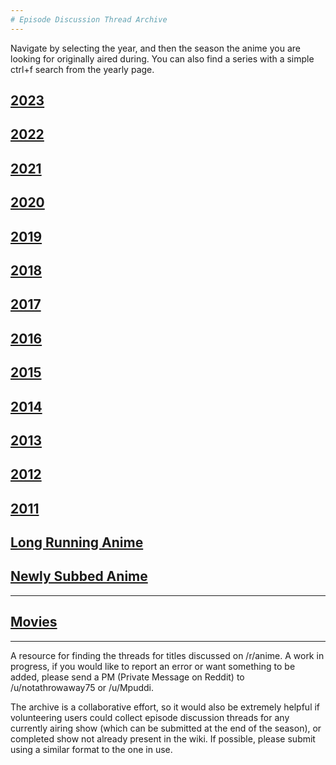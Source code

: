 ```yaml
---
# Episode Discussion Thread Archive 
---
```


Navigate by selecting the year, and then the season the anime you are looking for originally aired during. You can also find a series with a simple ctrl+f search from the yearly page.

## [2023](https://www.reddit.com/r/anime/wiki/discussion_archive/2023)

## [2022](https://www.reddit.com/r/anime/wiki/discussion_archive/2022)

## [2021](https://www.reddit.com/r/anime/wiki/discussion_archive/2021)

## [2020](https://www.reddit.com/r/anime/wiki/discussion_archive/2020)

## [2019](https://www.reddit.com/r/anime/wiki/discussion_archive/2019)

## [2018](https://www.reddit.com/r/anime/wiki/discussion_archive/2018)

## [2017](https://www.reddit.com/r/anime/wiki/discussion_archive/2017)

## [2016](https://www.reddit.com/r/anime/wiki/discussion_archive/2016)

## [2015](http://www.reddit.com/r/anime/wiki/discussion_archive/2015)

## [2014](http://www.reddit.com/r/anime/wiki/discussion_archive/2014)

## [2013](http://www.reddit.com/r/anime/wiki/discussion_archive/2013)

## [2012](http://www.reddit.com/r/anime/wiki/discussion_archive/2012)

## [2011](http://www.reddit.com/r/anime/wiki/discussion_archive/2011)

## [Long Running Anime](http://www.reddit.com/r/anime/wiki/discussion_archive/long_running_anime)

## [Newly Subbed Anime](https://www.reddit.com/r/anime/wiki/discussion_archive/newly_subbed_anime)

---

## [Movies](http://www.reddit.com/r/anime/wiki/discussion_archive/movies)

---

A resource for finding the threads for titles discussed on /r/anime. A work in progress, if you would like to report an error or want something to be added, please send a PM (Private Message on Reddit) to /u/notathrowaway75 or /u/Mpuddi.

The archive is a collaborative effort, so it would also be extremely helpful if volunteering users could collect episode discussion threads for any currently airing show (which can be submitted at the end of the season), or completed show not already present in the wiki. If possible, please submit using a similar format to the one in use.